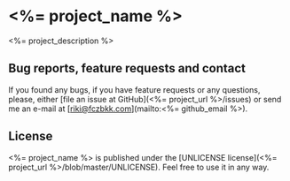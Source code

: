 # <%= project_name %>

<%= project_description %>

## Bug reports, feature requests and contact

If you found any bugs, if you have feature requests or any questions, please, either [file an issue at GitHub](<%= project_url %>/issues) or send me an e-mail at [riki@fczbkk.com](mailto:<%= github_email %>).

## License

<%= project_name %> is published under the [UNLICENSE license](<%= project_url %>/blob/master/UNLICENSE). Feel free to use it in any way.
